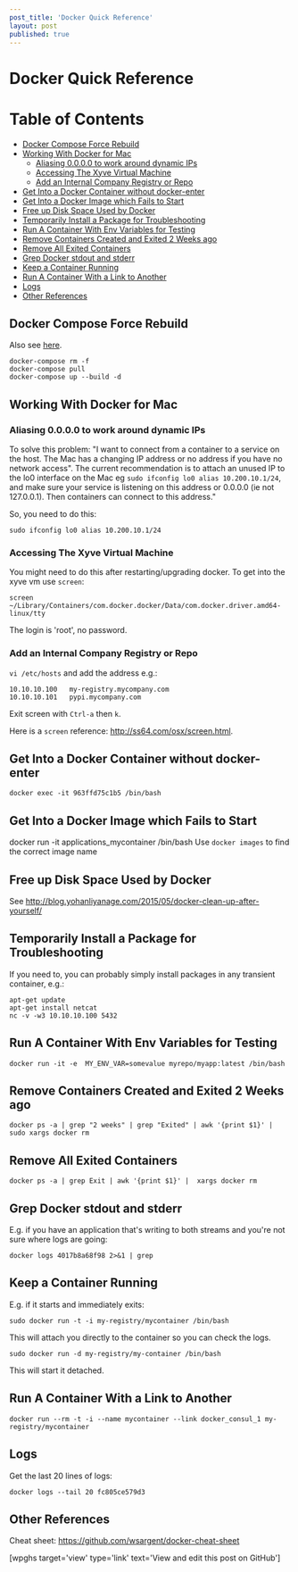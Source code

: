 ```yaml
---
post_title: 'Docker Quick Reference'
layout: post
published: true
---
```

Docker Quick Reference
======================
[TOC]: #
# Table of Contents
- [Docker Compose Force Rebuild](#docker-compose-force-rebuild)
- [Working With Docker for Mac](#working-with-docker-for-mac)
    - [Aliasing 0.0.0.0 to work around dynamic IPs](#aliasing-0000-to-work-around-dynamic-ips)
    - [Accessing The Xyve Virtual Machine](#accessing-the-xyve-virtual-machine)
    - [Add an Internal Company Registry or Repo](#add-an-internal-company-registry-or-repo)
- [Get Into a Docker Container without docker-enter](#get-into-a-docker-container-without-docker-enter)
- [Get Into a Docker Image which Fails to Start](#get-into-a-docker-image-which-fails-to-start)
- [Free up Disk Space Used by Docker](#free-up-disk-space-used-by-docker)
- [Temporarily Install a Package for Troubleshooting](#temporarily-install-a-package-for-troubleshooting)
- [Run A Container With Env Variables for Testing](#run-a-container-with-env-variables-for-testing)
- [Remove Containers Created and Exited 2 Weeks ago](#remove-containers-created-and-exited-2-weeks-ago)
- [Remove All Exited Containers](#remove-all-exited-containers)
- [Grep Docker stdout and stderr](#grep-docker-stdout-and-stderr)
- [Keep a Container Running](#keep-a-container-running)
- [Run A Container With a Link to Another](#run-a-container-with-a-link-to-another)
- [Logs](#logs)
- [Other References](#other-references)


## Docker Compose Force Rebuild
Also see [here](
http://stackoverflow.com/questions/32612650/how-to-get-docker-compose-to-always-start-fresh-images).

```
docker-compose rm -f
docker-compose pull
docker-compose up --build -d
```

## Working With Docker for Mac

### Aliasing 0.0.0.0 to work around dynamic IPs
To solve this problem: "I want to connect from a container to a service
on the host. The Mac has a changing IP address or no address if you have
no network access". The current recommendation is to attach an unused IP
to the lo0 interface on the Mac eg `sudo ifconfig lo0 alias
10.200.10.1/24`, and make sure your service is listening on this
address or 0.0.0.0 (ie not 127.0.0.1). Then containers can connect to
this address."

So, you need to do this:

```
sudo ifconfig lo0 alias 10.200.10.1/24
```

### Accessing The Xyve Virtual Machine
You might need to do this after restarting/upgrading docker. To get into
the xyve vm use `screen`:
 
```
screen ~/Library/Containers/com.docker.docker/Data/com.docker.driver.amd64-linux/tty
```
The login is 'root', no password.

### Add an Internal Company Registry or Repo

`vi /etc/hosts` and add the address e.g.:

```
10.10.10.100   my-registry.mycompany.com
10.10.10.101   pypi.mycompany.com
```

Exit screen with `Ctrl-a` then `k`.

Here is a `screen` reference: http://ss64.com/osx/screen.html.


## Get Into a Docker Container without docker-enter

```
docker exec -it 963ffd75c1b5 /bin/bash
```

## Get Into a Docker Image which Fails to Start
docker run -it applications_mycontainer /bin/bash
Use `docker images` to find the correct image name 

## Free up Disk Space Used by Docker
See 
http://blog.yohanliyanage.com/2015/05/docker-clean-up-after-yourself/

## Temporarily Install a Package for Troubleshooting
If you need to, you can probably simply install packages in any transient
container, e.g.:

```
apt-get update
apt-get install netcat
nc -v -w3 10.10.10.100 5432
```


## Run A Container With Env Variables for Testing
```
docker run -it -e  MY_ENV_VAR=somevalue myrepo/myapp:latest /bin/bash
```


## Remove Containers Created and Exited 2 Weeks ago

```
docker ps -a | grep "2 weeks" | grep "Exited" | awk '{print $1}' | sudo xargs docker rm
```

## Remove All Exited Containers

```
docker ps -a | grep Exit | awk '{print $1}' |  xargs docker rm
```

## Grep Docker stdout and stderr 
E.g. if you have an application that's writing to both streams and
you're not sure where logs are going: 

```
docker logs 4017b8a68f98 2>&1 | grep
```

## Keep a Container Running 
E.g. if it starts and immediately exits:

```
sudo docker run -t -i my-registry/mycontainer /bin/bash
```

This will attach you directly to the container so you can check the
logs.

```
sudo docker run -d my-registry/my-container /bin/bash
```

This will start it detached.

## Run A Container With a Link to Another

```
docker run --rm -t -i --name mycontainer --link docker_consul_1 my-registry/mycontainer 
```


## Logs
Get the last 20 lines of logs: 

```
docker logs --tail 20 fc805ce579d3
```

## Other References
Cheat sheet: https://github.com/wsargent/docker-cheat-sheet

[wpghs target='view' type='link' text='View and edit this post on GitHub']
